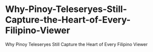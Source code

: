 # Why-Pinoy-Teleseryes-Still-Capture-the-Heart-of-Every-Filipino-Viewer
Why Pinoy Teleseryes Still Capture the Heart of Every Filipino Viewer
